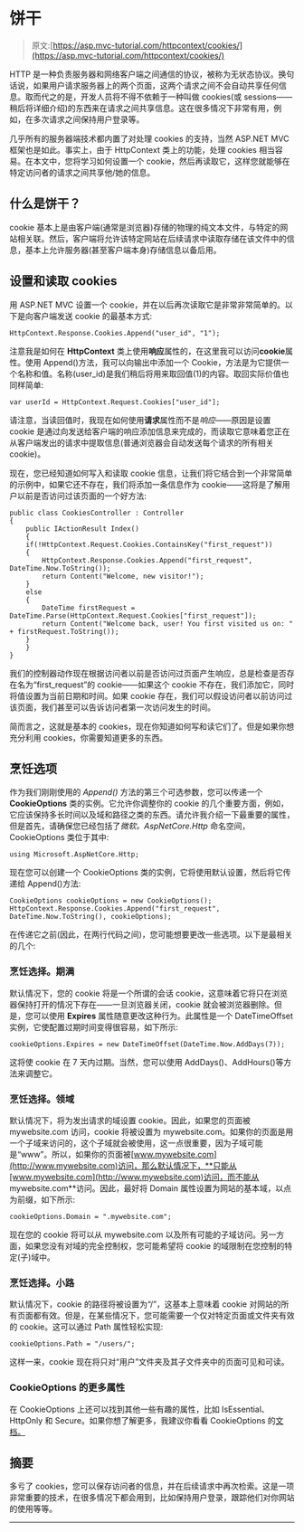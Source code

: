 # 饼干

> 原文:[https://asp.mvc-tutorial.com/httpcontext/cookies/](https://asp.mvc-tutorial.com/httpcontext/cookies/)

HTTP 是一种负责服务器和网络客户端之间通信的协议，被称为无状态协议。换句话说，如果用户请求服务器上的两个页面，这两个请求之间不会自动共享任何信息。取而代之的是，开发人员将不得不依赖于一种叫做 cookies(或 sessions——稍后将详细介绍)的东西来在请求之间共享信息。这在很多情况下非常有用，例如，在多次请求之间保持用户登录等。

几乎所有的服务器端技术都内置了对处理 cookies 的支持，当然 ASP.NET MVC 框架也是如此。事实上，由于 HttpContext 类上的功能，处理 cookies 相当容易。在本文中，您将学习如何设置一个 cookie，然后再读取它，这样您就能够在特定访问者的请求之间共享他/她的信息。

## 什么是饼干？

cookie 基本上是由客户端(通常是浏览器)存储的物理的纯文本文件，与特定的网站相关联。然后，客户端将允许该特定网站在后续请求中读取存储在该文件中的信息，基本上允许服务器(甚至客户端本身)存储信息以备后用。

## 设置和读取 cookies

用 ASP.NET MVC 设置一个 cookie，并在以后再次读取它是非常非常简单的。以下是向客户端发送 cookie 的最基本方式:

<input type="hidden" name="IL_IN_ARTICLE">

```
HttpContext.Response.Cookies.Append("user_id", "1");
```

注意我是如何在 **HttpContext** 类上使用**响应**属性的，在这里我可以访问**cookie**属性。使用 Append()方法，我可以向输出中添加一个 Cookie，方法是为它提供一个名称和值。名称(user_id)是我们稍后将用来取回值(1)的内容。取回实际价值也同样简单:

```
var userId = HttpContext.Request.Cookies["user_id"];
```

请注意，当读回值时，我现在如何使用**请求**属性而不是*响应*——原因是设置 cookie 是通过向发送给客户端的响应添加信息来完成的，而读取它意味着您正在从客户端发出的请求中提取信息(普通浏览器会自动发送每个请求的所有相关 cookie)。

现在，您已经知道如何写入和读取 cookie 信息，让我们将它结合到一个非常简单的示例中，如果它还不存在，我们将添加一条信息作为 cookie——这将是了解用户以前是否访问过该页面的一个好方法:

```
public class CookiesController : Controller
{
    public IActionResult Index()
    {
    if(!HttpContext.Request.Cookies.ContainsKey("first_request"))
    {
        HttpContext.Response.Cookies.Append("first_request", DateTime.Now.ToString());
        return Content("Welcome, new visitor!");
    }
    else
    {
        DateTime firstRequest = DateTime.Parse(HttpContext.Request.Cookies["first_request"]);
        return Content("Welcome back, user! You first visited us on: " + firstRequest.ToString());
    }
    }
}
```

我们的控制器动作现在根据访问者以前是否访问过页面产生响应，总是检查是否存在名为“first_request”的 cookie——如果这个 cookie 不存在，我们添加它，同时将值设置为当前日期和时间。如果 cookie 存在，我们可以假设访问者以前访问过该页面，我们甚至可以告诉访问者第一次访问发生的时间。

简而言之，这就是基本的 cookies，现在你知道如何写和读它们了。但是如果你想充分利用 cookies，你需要知道更多的东西。

## 烹饪选项

作为我们刚刚使用的 *Append()* 方法的第三个可选参数，您可以传递一个 **CookieOptions** 类的实例。它允许你调整你的 cookie 的几个重要方面，例如，它应该保持多长时间以及域和路径之类的东西。请允许我介绍一下最重要的属性，但是首先，请确保您已经包括了*微软。AspNetCore.Http* 命名空间，CookieOptions 类位于其中:

```
using Microsoft.AspNetCore.Http;
```

现在您可以创建一个 CookieOptions 类的实例，它将使用默认设置，然后将它传递给 Append()方法:

```
CookieOptions cookieOptions = new CookieOptions();            
HttpContext.Response.Cookies.Append("first_request", DateTime.Now.ToString(), cookieOptions);
```

在传递它之前(因此，在两行代码之间)，您可能想要更改一些选项。以下是最相关的几个:

### 烹饪选择。期满

默认情况下，您的 cookie 将是一个所谓的会话 cookie，这意味着它将只在浏览器保持打开的情况下存在——一旦浏览器关闭，cookie 就会被浏览器删除。但是，您可以使用 **Expires** 属性随意更改这种行为。此属性是一个 DateTimeOffset 实例，它使配置过期时间变得很容易，如下所示:

```
cookieOptions.Expires = new DateTimeOffset(DateTime.Now.AddDays(7));
```

这将使 cookie 在 7 天内过期。当然，您可以使用 AddDays()、AddHours()等方法来调整它。

### 烹饪选择。领域

默认情况下，将为发出请求的域设置 cookie。因此，如果您的页面被 mywebsite.com 访问，cookie 将被设置为 mywebsite.com。如果你的页面是用一个子域来访问的，这个子域就会被使用，这一点很重要，因为子域可能是“www”。所以，如果你的页面被[www.mywebsite.com](http://www.mywebsite.com)访问，那么默认情况下，**只能从[www.mywebsite.com](http://www.mywebsite.com)访问，而不能从 mywebsite.com**访问。因此，最好将 Domain 属性设置为网站的基本域，以点为前缀，如下所示:

```
cookieOptions.Domain = ".mywebsite.com";
```

现在您的 cookie 将可以从 mywebsite.com 以及所有可能的子域访问。另一方面，如果您没有对域的完全控制权，您可能希望将 cookie 的域限制在您控制的特定(子)域中。

### 烹饪选择。小路

默认情况下，cookie 的路径将被设置为“/”，这基本上意味着 cookie 对网站的所有页面都有效。但是，在某些情况下，您可能需要一个仅对特定页面或文件夹有效的 cookie。这可以通过 Path 属性轻松实现:

```
cookieOptions.Path = "/users/";
```

这样一来，cookie 现在将只对“用户”文件夹及其子文件夹中的页面可见和可读。

### CookieOptions 的更多属性

在 CookieOptions 上还可以找到其他一些有趣的属性，比如 IsEssential、HttpOnly 和 Secure。如果你想了解更多，我建议你看看 CookieOptions 的[文档。](https://docs.microsoft.com/en-us/dotnet/api/microsoft.aspnetcore.http.cookieoptions)

## 摘要

多亏了 cookies，您可以保存访问者的信息，并在后续请求中再次检索。这是一项非常重要的技术，在很多情况下都会用到，比如保持用户登录，跟踪他们对你网站的使用等等。

* * *